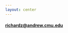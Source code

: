 ```yaml
---
layout: center
---
```


<h4><a href="mailto:richardz@andrew.cmu.edu">richardz@andrew.cmu.edu</a></h4>